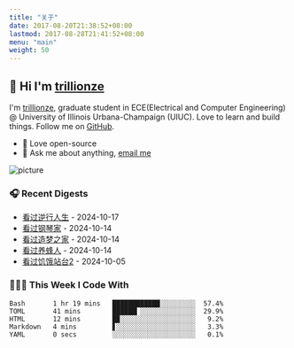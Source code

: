 ```yaml
---
title: "关于"
date: 2017-08-20T21:38:52+08:00
lastmod: 2017-08-28T21:41:52+08:00
menu: "main"
weight: 50
---
```


## 👋 Hi I'm [trillionze](https://www.trillionze.com)

I'm [trillionze](https://www.trillionze.com), graduate student in ECE(Electrical and Computer Engineering) @ University of Illinois Urbana-Champaign (UIUC). Love to learn and build things. Follow me on [GitHub](https://github.com/trillionze).

- 💼 Love open-source
- 💬 Ask me about anything, [email me](trillionze@163.com)

![picture](https://image.pseudoyu.com/images/dino.gif)

### 🎧 Recent Digests

<!-- douban starts -->
* <a href='http://movie.douban.com/subject/36774001/' target='_blank'>看过逆行人生</a> - 2024-10-17
* <a href='http://movie.douban.com/subject/1296736/' target='_blank'>看过钢琴家</a> - 2024-10-14
* <a href='http://movie.douban.com/subject/35390098/' target='_blank'>看过造梦之家</a> - 2024-10-14
* <a href='http://movie.douban.com/subject/35579652/' target='_blank'>看过养蜂人</a> - 2024-10-14
* <a href='http://movie.douban.com/subject/36406672/' target='_blank'>看过饥饿站台2</a> - 2024-10-05
<!-- douban ends -->

### 👨🏻‍💻 This Week I Code With

<!-- code_time starts -->

```text
Bash       1 hr 19 mins   ████████████░░░░░░░░░  57.4%
TOML       41 mins        ██████▎░░░░░░░░░░░░░░  29.9%
HTML       12 mins        █▉░░░░░░░░░░░░░░░░░░░   9.2%
Markdown   4 mins         ▋░░░░░░░░░░░░░░░░░░░░   3.3%
YAML       0 secs         ░░░░░░░░░░░░░░░░░░░░░   0.1%
```

<!-- code_time ends -->